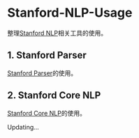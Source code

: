 # Stanford-NLP-Usage

整理[Stanford NLP](https://nlp.stanford.edu/software/)相关工具的使用。

## 1. Stanford Parser

[Stanford Parser](https://github.com/liu-nlper/Stanford-NLP-Usage/tree/master/Parser)的使用。

## 2. Stanford Core NLP

[Stanford Core NLP](https://github.com/liu-nlper/Stanford-NLP-Usage/tree/master/CoreNLP)的使用。

Updating...
